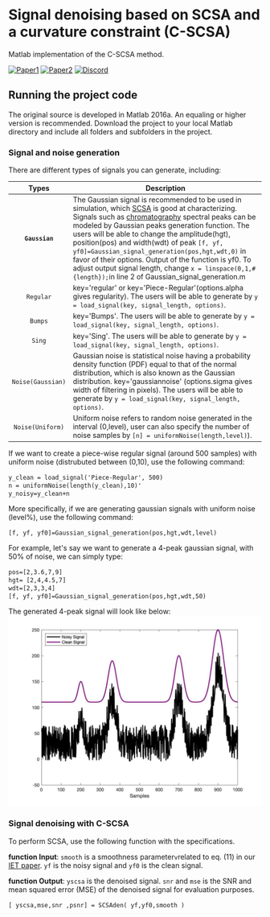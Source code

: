 # Signal denoising based on SCSA and a curvature constraint (C-SCSA)

Matlab implementation of the C-SCSA method.

[![Paper1](https://img.shields.io/badge/paper-IET%20journal-brightgreen)](https://ietresearch.onlinelibrary.wiley.com/doi/10.1049/sil2.12023)
[![Paper2](https://img.shields.io/badge/paper-ArXiv-blueviolet)](https://arxiv.org/abs/1908.07758)
[![Discord](https://img.shields.io/badge/Code%20Coverage-70%25-yellowgreen)](https://github.com/EMANG-KAUST/C-SCSA/blob/main/README.md)

## Running the project code
The original source is developed in Matlab 2016a. An equaling or higher version is recommended. Download the project to your local Matlab directory and include all folders and subfolders in the project.

### Signal and noise generation
There are different types of signals you can generate, including:

|     Types     | Description                                                                                                                                                                                                                                                                                                                                                                                                                                                                                                                                          |
| :-----------: | ---------------------------------------------------------------------------------------------------------------------------------------------------------------------------------------------------------------------------------------------------------------------------------------------------------------------------------------------------------------------------------------------------------------------------------------------------------------------------------------------------------------------------------------------------- |
|  **`Gaussian`**   | The Gaussian signal is recommended to be used in simulation, which [SCSA](https://link.springer.com/content/pdf/10.1007/s00498-012-0091-1.pdf) is good at characterizing. Signals such as [chromatography](https://en.wikipedia.org/wiki/Chromatography) spectral peaks can be modeled by Gaussian peaks generation function. The users will be able to change the amplitude(hgt), position(pos) and width(wdt) of peak `[f, yf, yf0]=Gaussian_signal_generation(pos,hgt,wdt,0)` in favor of their options. Output of the function is yf0. To adjust output signal length, change `x = linspace(0,1,#{length});`in line 2 of Gaussian_signal_generation.m         |
|   `Regular`    | key='regular' or key='Piece-Regular'(options.alpha gives regularity). The users will be able to generate by `y = load_signal(key, signal_length, options)`.  |
|   `Bumps`    | key='Bumps'. The users will be able to generate by `y = load_signal(key, signal_length, options)`. |
|  `Sing`   | key='Sing'. The users will be able to generate by `y = load_signal(key, signal_length, options)`.                                                                                                                                                                                                                                                              |
|     `Noise(Gaussian)`     | Gaussian noise is statistical noise having a probability density function (PDF) equal to that of the normal distribution, which is also known as the Gaussian distribution. key='gaussiannoise' (options.sigma gives width of filtering in pixels). The users will be able to generate by `y = load_signal(key, signal_length, options)`.                                                                                                                                                                                                                                                                    |
|   `Noise(Uniform)`   | Uniform noise refers to random noise generated in the interval (0,level), user can also specify the number of noise samples by `[n] = uniformNoise(length,level)`).                                                                                                                                                                                                                                                                                                                                                                                                                                                                                                                                                                                                                                                                                                                           |

If we want to create a piece-wise regular signal (around 500 samples) with uniform noise (distrubuted between (0,10), use the following command:

```shell
y_clean = load_signal('Piece-Regular', 500)
n = uniformNoise(length(y_clean),10)'
y_noisy=y_clean+n
```
More specifically, if we are generating gaussian signals with uniform noise (level%), use the following command:

```shell
[f, yf, yf0]=Gaussian_signal_generation(pos,hgt,wdt,level)
```

For example, let's say we want to generate a 4-peak gaussian signal, with 50% of noise, we can simply type:

```shell
pos=[2,3.6,7,9]
hgt= [2,4,4.5,7]
wdt=[2,3,3,4]
[f, yf, yf0]=Gaussian_signal_generation(pos,hgt,wdt,50)
```

The generated 4-peak signal will look like below:
![alt text](https://github.com/EMANG-KAUST/C-SCSA/blob/main/img/fig1.jpg)

### Signal denoising with C-SCSA
To perform SCSA, use the following function with the specifications.

**function Input**: `smooth` is a smoothness parameter`v`related to eq. (11) in our [IET paper](https://ietresearch.onlinelibrary.wiley.com/doi/epdf/10.1049/sil2.12023). `yf` is the noisy signal and `yf0` is the clean signal.

**function Output**: `yscsa` is the denoised signal. `snr` and `mse` is the SNR and mean squared error (MSE) of the denoised signal for evaluation purposes.

```shell
[ yscsa,mse,snr ,psnr] = SCSAden( yf,yf0,smooth )
```


